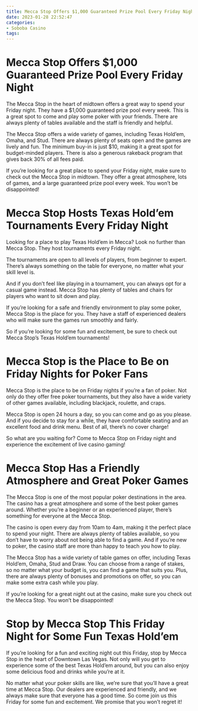```yaml
---
title: Mecca Stop Offers $1,000 Guaranteed Prize Pool Every Friday Night
date: 2023-01-28 22:52:47
categories:
- Soboba Casino
tags:
---
```



#  Mecca Stop Offers $1,000 Guaranteed Prize Pool Every Friday Night

The Mecca Stop in the heart of midtown offers a great way to spend your Friday night. They have a $1,000 guaranteed prize pool every week. This is a great spot to come and play some poker with your friends. There are always plenty of tables available and the staff is friendly and helpful.

The Mecca Stop offers a wide variety of games, including Texas Hold’em, Omaha, and Stud. There are always plenty of seats open and the games are lively and fun. The minimum buy-in is just $10, making it a great spot for budget-minded players. There is also a generous rakeback program that gives back 30% of all fees paid.

If you’re looking for a great place to spend your Friday night, make sure to check out the Mecca Stop in midtown. They offer a great atmosphere, lots of games, and a large guaranteed prize pool every week. You won’t be disappointed!

#  Mecca Stop Hosts Texas Hold’em Tournaments Every Friday Night

Looking for a place to play Texas Hold’em in Mecca? Look no further than Mecca Stop. They host tournaments every Friday night.

The tournaments are open to all levels of players, from beginner to expert. There’s always something on the table for everyone, no matter what your skill level is.

And if you don’t feel like playing in a tournament, you can always opt for a casual game instead. Mecca Stop has plenty of tables and chairs for players who want to sit down and play.

If you’re looking for a safe and friendly environment to play some poker, Mecca Stop is the place for you. They have a staff of experienced dealers who will make sure the games run smoothly and fairly.

So if you’re looking for some fun and excitement, be sure to check out Mecca Stop’s Texas Hold’em tournaments!

#  Mecca Stop is the Place to Be on Friday Nights for Poker Fans

 Mecca Stop is the place to be on Friday nights if you’re a fan of poker. Not only do they offer free poker tournaments, but they also have a wide variety of other games available, including blackjack, roulette, and craps.

Mecca Stop is open 24 hours a day, so you can come and go as you please. And if you decide to stay for a while, they have comfortable seating and an excellent food and drink menu. Best of all, there’s no cover charge!

So what are you waiting for? Come to Mecca Stop on Friday night and experience the excitement of live casino gaming!

#  Mecca Stop Has a Friendly Atmosphere and Great Poker Games

The Mecca Stop is one of the most popular poker destinations in the area. The casino has a great atmosphere and some of the best poker games around. Whether you’re a beginner or an experienced player, there’s something for everyone at the Mecca Stop.

The casino is open every day from 10am to 4am, making it the perfect place to spend your night. There are always plenty of tables available, so you don’t have to worry about not being able to find a game. And if you’re new to poker, the casino staff are more than happy to teach you how to play.

The Mecca Stop has a wide variety of table games on offer, including Texas Hold’em, Omaha, Stud and Draw. You can choose from a range of stakes, so no matter what your budget is, you can find a game that suits you. Plus, there are always plenty of bonuses and promotions on offer, so you can make some extra cash while you play.

If you’re looking for a great night out at the casino, make sure you check out the Mecca Stop. You won’t be disappointed!

#  Stop by Mecca Stop This Friday Night for Some Fun Texas Hold’em

If you’re looking for a fun and exciting night out this Friday, stop by Mecca Stop in the heart of Downtown Las Vegas. Not only will you get to experience some of the best Texas Hold’em around, but you can also enjoy some delicious food and drinks while you’re at it.

No matter what your poker skills are like, we’re sure that you’ll have a great time at Mecca Stop. Our dealers are experienced and friendly, and we always make sure that everyone has a good time. So come join us this Friday for some fun and excitement. We promise that you won’t regret it!